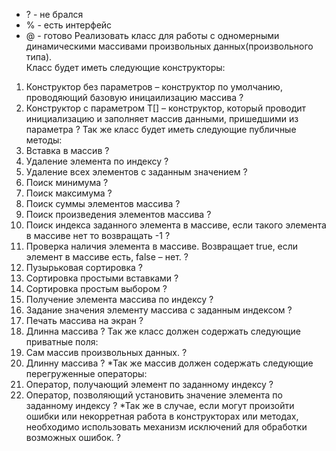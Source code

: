 * ? - не брался
* % - есть интерфейс
* @ - готово 
Реализовать класс для работы с одномерными динамическими массивами произвольных данных(произвольного типа).  
Класс будет иметь следующие конструкторы:
1. Конструктор без параметров – конструктор по умолчанию, проводяющий базовую иницаилизацию массива ?
2. Конструктор с параметром T[] – конструктор, который проводит инициализацию и заполняет массив данными, пришедшими из параметра ?
Так же класс будет иметь следующие публичные методы:
1. Вставка в массив ?
2. Удаление элемента по индексу ?
3. Удаление всех элементов с заданным значением ?
4. Поиск минимума ?
5. Поиск максимума ?
6. Поиск суммы элементов массива ?
7. Поиск произведения элементов массива ?
8. Поиск индекса заданного элемента в массиве, если такого элемента в массиве нет то возвращать -1 ?
9. Проверка наличия элемента в массиве. Возвращает true, если элемент в массиве есть, false – нет. ?
10. Пузырьковая сортировка ?
11. Сортировка простыми вставками ?
12. Сортировка простым выбором ?
13. Получение элемента массива по индексу ?
14. Задание значения элементу массива с заданным индексом ?
15. Печать массива на экран ?
16. Длинна массива ?
Так же класс должен содержать следующие приватные поля:
1. Сам массив произвольных данных. ?
2. Длинну массива ?
*Так же массив должен содержать следующие перегруженные операторы:
1. Оператор, получающий элемент по заданному индексу ?
2. Оператор, позволяющий установить значение элемента по заданному индексу ?
*Так же в случае, если могут произойти ошибки или некорретная работа в конструкторах или методах, необходимо использовать механизм исключений для обработки возможных ошибок. ?